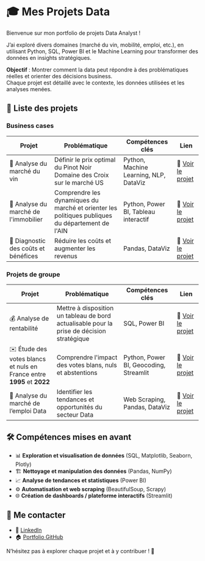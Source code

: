 # 🎓 Mes Projets Data

Bienvenue sur mon portfolio de projets Data Analyst !

J’ai exploré divers domaines (marché du vin, mobilité, emploi, etc.), en utilisant Python, SQL, Power BI et le Machine Learning pour transformer des données en insights stratégiques.

**Objectif** : Montrer comment la data peut répondre à des problématiques réelles et orienter des décisions business.<br>
Chaque projet est détaillé avec le contexte, les données utilisées et les analyses menées.


## 📁 Liste des projets

### **Business cases**

| Projet	| Problématique	| Compétences clés	| Lien |
|-----------|-------------------|---------------------|---------|
|🍷 Analyse du marché du vin | Définir le prix optimal du Pinot Noir Domaine des Croix sur le marché US |	Python, Machine Learning, NLP, DataViz	| 📌 [Voir le projet](https://github.com/Diaure/Pinot-Noir-Domaine-des-Croix) |
|🏡 Analyse du marché de l'immobilier	| Comprendre les dynamiques du marché et orienter les politiques publiques du département de l'AIN	| Python, Power BI, Tableau interactif	| 📌 [Voir le projet](https://github.com/Diaure/Immobilier-AIN) |
|💸 Diagnostic des coûts et bénéfices |	Réduire les coûts et augmenter les revenus | Pandas, DataViz |	📌 [Voir le projet](https://github.com/Diaure/Business-case-Market-Price-Retail) |

### **Projets de groupe**

| Projet	| Problématique	| Compétences clés	| Lien |
|-----------|-------------------|---------------------|---------|
|💰 Analyse de rentabilité | Mettre à disposition un tableau de bord actualisable pour la prise de décision stratégique |	SQL, Power BI	| 📌 [Voir le projet](https://github.com/Diaure/Analyse-Business) |
|✉️ Étude des votes blancs et nuls en France entre **1995** et **2022** | Comprendre l'impact des votes blans, nuls et abstentions	| Python, Power BI, Geocoding, Streamlit	| 📌 [Voir le projet](https://github.com/Diaure/Business-case-Market-Price-Retail) |
|🔎 Analyse du marché de l’emploi Data |	Identifier les tendances et opportunités du secteur Data |	Web Scraping, Pandas, DataViz |	📌 [Voir le projet](https://github.com/jpvt-data/wild-find-job) |

## 🛠️ Compétences mises en avant
- 📊 **Exploration et visualisation de données** (SQL, Matplotlib, Seaborn, Plotly)
- 🏗️ **Nettoyage et manipulation des données** (Pandas, NumPy)
- 📈 **Analyse de tendances et statistiques** (Power BI)
- ⚙️ **Automatisation et web scraping** (BeautifulSoup, Scrapy)
- 🌐 **Création de dashboards / plateforme interactifs** (Streamlit)

## 🔗 Me contacter
- 💼 [LinkedIn](https://www.linkedin.com/in/aurelie-gabu/)
- 🏠 [Portfolio GitHub](https://github.com/Diaure/Projects)

N’hésitez pas à explorer chaque projet et à y contribuer ! 🚀
